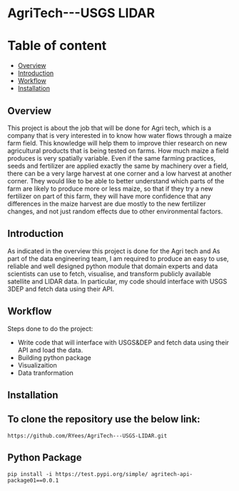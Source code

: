 # AgriTech---USGS LIDAR

# Table of content
* [Overview](#overview)
* [Introduction](#introduction)
* [Workflow](#workflow)
* [Installation](#installation)

## Overview
This project is about the job that will be done for Agri tech, which is a company that is very interested in to know how water flows through a maize farm field. This knowledge will help them to improve thier research on new agricultural products that is being tested on farms. How much maize a field produces is very spatially variable. Even if the same farming practices, seeds and fertilizer are applied exactly the same by machinery over a field, there can be a very large harvest at one corner and a low harvest at another corner.  They would like to be able to better understand which parts of the farm are likely to produce more or less maize, so that if they try a new fertilizer on part of this farm, they will have more confidence that any differences in the maize harvest are due mostly to the new fertilizer changes, and not just random effects due to other environmental factors.  

## Introduction
As indicated in the overview this project is done for the Agri tech and As part of the data engineering team, I am required to produce an easy to use, reliable and well designed python module that domain experts and data scientists can use to fetch, visualise, and transform publicly available satellite and LIDAR data. In particular, my code should interface with USGS 3DEP and fetch data using their API. 

## Workflow
Steps done to do the project:
* Write code that will interface with USGS&DEP and fetch data using their API and load the data. 
* Building python package
* Visualizaition
* Data tranformation

## Installation
To clone the repository use the below link:
---
    https://github.com/RYees/AgriTech---USGS-LIDAR.git
    
## Python Package
    pip install -i https://test.pypi.org/simple/ agritech-api-package01==0.0.1

